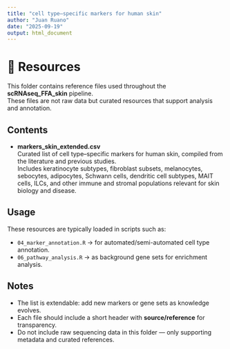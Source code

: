 ```yaml
---
title: "cell type–specific markers for human skin"
author: "Juan Ruano"
date: "2025-09-19"
output: html_document
---
```

# 📂 Resources

This folder contains reference files used throughout the **scRNAseq_FFA_skin** pipeline.  
These files are not raw data but curated resources that support analysis and annotation.

## Contents

- **markers_skin_extended.csv**  
  Curated list of cell type–specific markers for human skin, compiled from the literature and previous studies.  
  Includes keratinocyte subtypes, fibroblast subsets, melanocytes, sebocytes, adipocytes, Schwann cells, dendritic cell subtypes, MAIT cells, ILCs, and other immune and stromal populations relevant for skin biology and disease.  

## Usage

These resources are typically loaded in scripts such as:
- `04_marker_annotation.R` → for automated/semi-automated cell type annotation.  
- `06_pathway_analysis.R` → as background gene sets for enrichment analysis.  

## Notes

- The list is extendable: add new markers or gene sets as knowledge evolves.  
- Each file should include a short header with **source/reference** for transparency.  
- Do not include raw sequencing data in this folder — only supporting metadata and curated references.  
